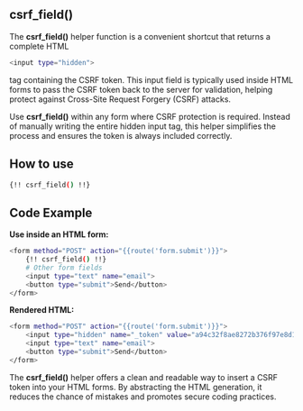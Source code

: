 csrf_field()
------------


The **csrf_field()** helper function is a convenient shortcut that returns a complete HTML 
```bash
<input type="hidden"> 
```
tag containing the CSRF token. This input field is typically used inside HTML forms to pass the CSRF token back to the server for validation, helping protect against Cross-Site Request Forgery (CSRF) attacks.

Use **csrf_field()** within any form where CSRF protection is required. Instead of manually writing the entire hidden input tag, this helper simplifies the process and ensures the token is always included correctly.

How to use
----------

```bash
{!! csrf_field() !!}
```


Code Example
------------

**Use inside an HTML form:**

```bash
<form method="POST" action="{{route('form.submit')}}">
    {!! csrf_field() !!}
    # Other form fields
    <input type="text" name="email">
    <button type="submit">Send</button>
</form>
```

**Rendered HTML:**

```bash
<form method="POST" action="{{route('form.submit')}}">
    <input type="hidden" name="_token" value="a94c32f8ae8272b376f97e8d1a4d5ee0e4cfd6bb6baf9178c877dcf59358f0b3">
    <input type="text" name="email">
    <button type="submit">Send</button>
</form>
```


The **csrf_field()** helper offers a clean and readable way to insert a CSRF token into your HTML forms. By abstracting the HTML generation, it reduces the chance of mistakes and promotes secure coding practices.

